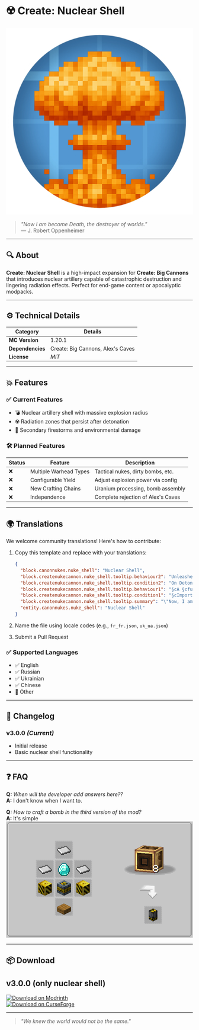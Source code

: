 # ☢️ Create: Nuclear Shell

![Mod Logo](MdAssets/modlogo.png)

> *"Now I am become Death, the destroyer of worlds."*  
> ― J. Robert Oppenheimer

---

## 🔍 About

**Create: Nuclear Shell** is a high-impact expansion for **Create: Big Cannons** that introduces nuclear artillery capable of catastrophic destruction and lingering radiation effects. Perfect for end-game content or apocalyptic modpacks.

---

## ⚙️ Technical Details

| Category         | Details                           |
|------------------|-----------------------------------|
| **MC Version**   | 1.20.1                            |
| **Dependencies** | Create: Big Cannons, Alex's Caves |
| **License**      | *MIT*                             |

---

## 💥 Features

### ✅ Current Features

- 💣 Nuclear artillery shell with massive explosion radius
- ☢️ Radiation zones that persist after detonation
- 🌋 Secondary firestorms and environmental damage

### 🛠️ Planned Features

| Status | Feature                | Description                          |
|--------|------------------------|--------------------------------------|
| ❌     | Multiple Warhead Types | Tactical nukes, dirty bombs, etc.    |
| ❌     | Configurable Yield     | Adjust explosion power via config    |
| ❌     | New Crafting Chains    | Uranium processing, bomb assembly    |
| ❌     | Independence           | Complete rejection of Alex's Caves      |

---

## 🌍 Translations

We welcome community translations! Here's how to contribute:

1. Copy this template and replace with your translations:
    ```json
    {
      "block.canonnukes.nuke_shell": "Nuclear Shell",
      "block.createnukecannon.nuke_shell.tooltip.behaviour2": "Unleashes a powerful nuclear blast, devastating the immediate area in an inferno and irradiating the surrounding environment.",
      "block.createnukecannon.nuke_shell.tooltip.condition2": "On Detonation",
      "block.createnukecannon.nuke_shell.tooltip.behaviour1": "§cA §cfuse §cis §c§l_required_ §cfor §cdetonation - §cit will §c§l_NOT_ §cexplode §con §cits §cown.",
      "block.createnukecannon.nuke_shell.tooltip.condition1": "§cImportant",
      "block.createnukecannon.nuke_shell.tooltip.summary": "\"Now, I am become _Death_, the destroyer of worlds.\"",
      "entity.canonnukes.nuke_shell": "Nuclear Shell"
    }
    ```

2. Name the file using locale codes (e.g., `fr_fr.json`, `uk_ua.json`)

3. Submit a Pull Request

### ✅ Supported Languages

- ✅ English
- ✅ Russian
- ✅ Ukrainian
- ✅ Chinese
- 🚧 Other

---

## 📜 Changelog

### v3.0.0 *(Current)*

- Initial release
- Basic nuclear shell functionality

---

## ❓ FAQ

**Q:** *When will the developer add answers here??*  
**A:** I don't know when I want to.

**Q:** *How to craft a bomb in the third version of the mod?*  
**A:** It's simple ![Craft](MdAssets/craft.png)

---

## 📦 Download

## v3.0.0 (only nuclear shell)
[![Download on Modrinth](https://img.shields.io/badge/Download-Modrinth-brightgreen?logo=modrinth&logoColor=white)](https://modrinth.com/mod/create-nuclear-shell/version/3.0.0)  
[![Download on CurseForge](https://img.shields.io/badge/Download-CurseForge-orange?logo=curseforge)](https://www.curseforge.com/minecraft/mc-mods/create-nuclear-shell/files/6660771)


---

> *"We knew the world would not be the same."*
